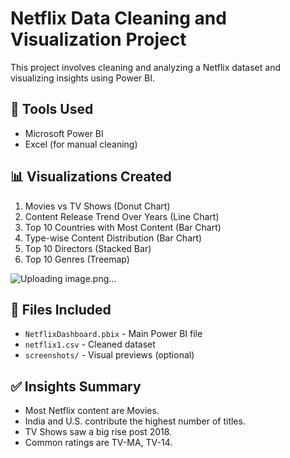 # Netflix Data Cleaning and Visualization Project

This project involves cleaning and analyzing a Netflix dataset and visualizing insights using Power BI.

## 🔧 Tools Used
- Microsoft Power BI
- Excel (for manual cleaning)

## 📊 Visualizations Created
1. Movies vs TV Shows (Donut Chart)
2. Content Release Trend Over Years (Line Chart)
3. Top 10 Countries with Most Content (Bar Chart)
4. Type-wise Content Distribution (Bar Chart)
5. Top 10 Directors (Stacked Bar)
6. Top 10 Genres (Treemap)

![Uploading image.png…]()


## 📁 Files Included
- `NetflixDashboard.pbix` - Main Power BI file
- `netflix1.csv` - Cleaned dataset
- `screenshots/` - Visual previews (optional)

## ✅ Insights Summary
- Most Netflix content are Movies.
- India and U.S. contribute the highest number of titles.
- TV Shows saw a big rise post 2018.
- Common ratings are TV-MA, TV-14.
